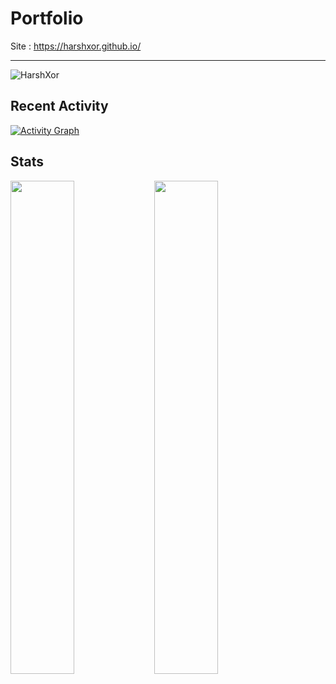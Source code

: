 # Portfolio

Site : https://harshxor.github.io/

---

<img src="https://komarev.com/ghpvc/?username=HarshXor&label=RxDiag&color=0e75b6&style=flat-square" alt="HarshXor" /> 

## Recent Activity
[![Activity Graph](https://github-readme-activity-graph.vercel.app/graph?username=HarshXor&theme=github-compact&area=true)](https://github.com/HarshXor)

## Stats
<img alt="" align="left" width="45%" src="https://github-readme-streak-stats.herokuapp.com/?user=HarshXor&theme=hacker&border_radius=5" />
<img alt="" align="left" width="45%" src="https://github-readme-stats.vercel.app/api/top-langs/?username=HarshXor&layout=compact&theme=chartreuse-dark" />

<!--
**afrzlfa/afrzlfa** is a ✨ _special_ ✨ repository because its `README.md` (this file) appears on your GitHub profile.

Here are some ideas to get you started:

- 🔭 I’m currently working on ...
- 🌱 I’m currently learning ...
- 👯 I’m looking to collaborate on ...
- 🤔 I’m looking for help with ...
- 💬 Ask me about ...
- 📫 How to reach me: ...
- 😄 Pronouns: ...
- ⚡ Fun fact: ...
-->
